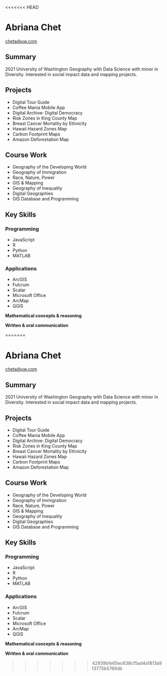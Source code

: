 <<<<<<< HEAD
# Abriana Chet
cheta@uw.com
## Summary

2021 University of Washington Geography with Data Science with minor in Diversity. Interested in social impact data and mapping projects.

## Projects

* Digital Tour Guide
* Coffee Mania Mobile App
* Digital Archive: Digital Democracy
* Risk Zones in King County Map
* Breast Cancer Mortality by Ethnicity
* Hawaii Hazard Zones Map
* Carbon Footprint Maps
* Amazon Deforestation Map

## Course Work

 * Geography of the Developing World
 * Geography of Immigration
 * Race, Nature, Power
 * GIS & Mapping
 * Geography of Inequality
 * Digital Geographies
 * GIS Database and Programming

## Key Skills

### Programming
* JavaScript
* R
* Python
* MATLAB

### Applications
* ArcGIS
* Fulcrum
* Scalar
* Microsoft Office
* ArcMap
* QGIS

**Mathematical concepts & reasoning**

**Written & oral communication**


[University 1]: http://www.univ1.edu
[University 2]: http://www.univ2.edu
[University 3]: http://www.univ3.edu
=======
# Abriana Chet
cheta@uw.com
## Summary

2021 University of Washington Geography with Data Science with minor in Diversity. Interested in social impact data and mapping projects. 

## Projects

* Digital Tour Guide
* Coffee Mania Mobile App 
* Digital Archive: Digital Democracy 
* Risk Zones in King County Map 
* Breast Cancer Mortality by Ethnicity 
* Hawaii Hazard Zones Map 
* Carbon Footprint Maps 
* Amazon Deforestation Map 

## Course Work

 * Geography of the Developing World 
 * Geography of Immigration 
 * Race, Nature, Power 
 * GIS & Mapping 
 * Geography of Inequality 
 * Digital Geographies 
 * GIS Database and Programming

## Key Skills

### Programming
* JavaScript
* R
* Python
* MATLAB

### Applications
* ArcGIS 
* Fulcrum 
* Scalar
* Microsoft Office 
* ArcMap
* QGIS

**Mathematical concepts & reasoning**

**Written & oral communication**
>>>>>>> 42939bfe65ec638cf5ad4a1813a9f3775b5769db
